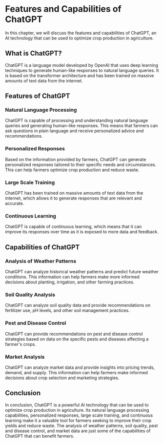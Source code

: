 Features and Capabilities of ChatGPT
======================================================================

In this chapter, we will discuss the features and capabilities of ChatGPT, an AI technology that can be used to optimize crop production in agriculture.

What is ChatGPT?
----------------

ChatGPT is a language model developed by OpenAI that uses deep learning techniques to generate human-like responses to natural language queries. It is based on the transformer architecture and has been trained on massive amounts of text data from the internet.

Features of ChatGPT
-------------------

### Natural Language Processing

ChatGPT is capable of processing and understanding natural language queries and generating human-like responses. This means that farmers can ask questions in plain language and receive personalized advice and recommendations.

### Personalized Responses

Based on the information provided by farmers, ChatGPT can generate personalized responses tailored to their specific needs and circumstances. This can help farmers optimize crop production and reduce waste.

### Large Scale Training

ChatGPT has been trained on massive amounts of text data from the internet, which allows it to generate responses that are relevant and accurate.

### Continuous Learning

ChatGPT is capable of continuous learning, which means that it can improve its responses over time as it is exposed to more data and feedback.

Capabilities of ChatGPT
-----------------------

### Analysis of Weather Patterns

ChatGPT can analyze historical weather patterns and predict future weather conditions. This information can help farmers make more informed decisions about planting, irrigation, and other farming practices.

### Soil Quality Analysis

ChatGPT can analyze soil quality data and provide recommendations on fertilizer use, pH levels, and other soil management practices.

### Pest and Disease Control

ChatGPT can provide recommendations on pest and disease control strategies based on data on the specific pests and diseases affecting a farmer's crops.

### Market Analysis

ChatGPT can analyze market data and provide insights into pricing trends, demand, and supply. This information can help farmers make informed decisions about crop selection and marketing strategies.

Conclusion
----------

In conclusion, ChatGPT is a powerful AI technology that can be used to optimize crop production in agriculture. Its natural language processing capabilities, personalized responses, large scale training, and continuous learning make it a valuable tool for farmers seeking to improve their crop yields and reduce waste. The analysis of weather patterns, soil quality, pest and disease control, and market data are just some of the capabilities of ChatGPT that can benefit farmers.
